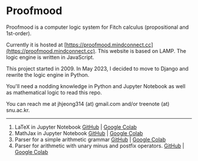 # Proofmood

Proofmood is a computer logic system for Fitch calculus (propositional and 1st-order).

Currently it is hosted at [https://proofmood.mindconnect.cc](https://proofmood.mindconnect.cc).  This website is based on LAMP. The logic engine is written in JavaScript.

This project started in 2009.  In May 2023, I decided to move to Django and rewrite the logic engine in Python.

You'll need a nodding knowledge in Python and Jupyter Notebook as well as mathematical logic to read this repo.

You can reach me at jhjeong314 (at) gmail.com and/or treenote (at) snu.ac.kr.

---

1. LaTeX in Jupyter Notebook [GitHub](./latex_in_jupyternotebook.ipynb) | [Google Colab](https://colab.research.google.com/drive/1JRn8m4_t77R-gJqjFSXiKaikWcDMQAnS?usp=sharing)
1. MathJax in Jupyter Notebook [GitHub](./mathjax_in_jupyternotebook.ipynb) | [Google Colab](https://colab.research.google.com/drive/1rywvvBl6WIMHzCdW-HeH69kbf9XYjxCW?usp=sharing)
1. Parser for a simple arithmetic grammar [GitHub](./arith4parser.ipynb) | [Google Colab](https://colab.research.google.com/drive/1vpzjogSZi-QOx0QnBOxgPPFZkEJVKU1b?usp=sharing)
1. Parser for arithmetic with unary minus and postfix operators. [GitHub](./arith5parser.ipynb) | [Google Colab](https://colab.research.google.com/drive/18niproAYizRP6BzWXYsCK6wGc0GJse1U?usp=sharing)